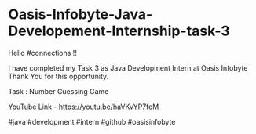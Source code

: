 # Oasis-Infobyte-Java-Developement-Internship-task-3

Hello #connections !!

I have completed my Task 3 as Java Development Intern at Oasis Infobyte Thank You for this opportunity.

Task : Number Guessing Game

YouTube Link - https://youtu.be/haVKvYP7feM

#java #development #intern #github #oasisinfobyte
